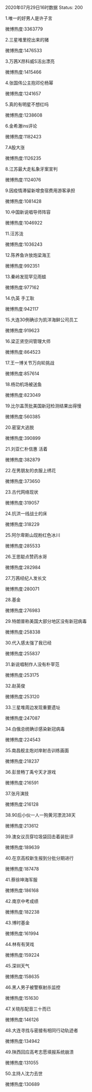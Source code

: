 2020年07月29日16时数据
Status: 200

1.唯一的好男人是许子言

微博热度:3363779

2.三星堆里挖出来的猪

微博热度:1476533

3.万茜X昂科威S活出漂亮

微博热度:1415466

4.张国伟公主抱邓伦杨幂

微博热度:1241657

5.真的有明星不想红吗

微博热度:1238608

6.金希澈ins评论

微博热度:1182423

7.A股大涨

微博热度:1126235

8.江苏最大走私象牙案宣判

微博热度:1124076

9.因疫情滞留新增食宿费用游客承担

微博热度:1081428

10.中国新说唱导师阵容

微博热度:1046922

11.汪苏泷

微博热度:1036243

12.陈养鱼许放炮梁海王

微博热度:992351

13.秦岭发现罕见雨蛙

微博热度:977162

14.仇英 手工耿

微博热度:942117

15.大连30例确诊为凯洋海鲜公司员工

微博热度:919623

16.梁正贤空间管理大师

微博热度:864523

17.王一博关节万向轮挑战

微博热度:857614

18.杨玏机场被送鱼

微博热度:823049

19.比尔盖茨批美国新冠检测结果出得慢

微博热度:560385

20.密室大逃脱

微博热度:390899

21.刘亚仁朴信惠 活着

微博热度:382879

22.在男朋友的衣服上绣花

微博热度:373650

23.古代网络现状

微博热度:319057

24.抗洪一线战士的床

微博热度:318229

25.阿尔卑斯山现粉红色冰川

微博热度:285533

26.王思聪点赞药水哥

微博热度:282984

27.万茜经纪人发长文

微博热度:280071

28.基金

微博热度:276983

29.特朗普称美国大部分地区没有新冠病毒

微博热度:258338

30.代入感太强了我已经

微博热度:255837

31.新说唱制作人没有朴宰范

微博热度:253175

32.赵英俊

微博热度:253120

33.三星堆周边发现重要遗址

微博热度:247087

34.白俄总统确诊感染新冠病毒

微博热度:224543

35.南昌舰主炮对岸射击训练画面

微博热度:218237

36.彭昱畅丁禹兮天才游戏

微博热度:216591

37.张月演技

微博热度:216128

38.90后小伙一人一狗黄河漂流38天

微博热度:213612

39.澳女议员穿垃圾袋回击着装批评

微博热度:189639

40.在京高校新生报到分批分期进行

微博热度:187478

41.蔡徐坤海军服

微博热度:186168

42.南京中考成绩

微博热度:182238

43.博时基金

微博热度:161994

44.林有有哭戏

微博热度:159224

45.深圳天气

微博热度:158635

46.黑人男子被警察射杀监控

微博热度:151630

47.关晓彤配音三十而已

微博热度:146126

48.大连寻找与密接有相同行动轨迹者

微博热度:134942

49.陕西回应高考志愿填报系统崩溃

微博热度:131055

50.主持人沈力去世

微博热度:130689

